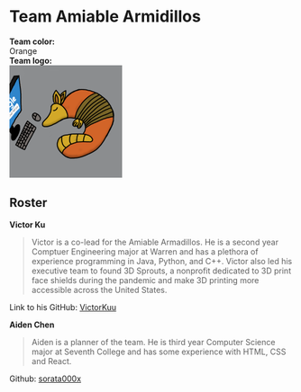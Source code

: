 # Team Amiable Armidillos

**Team color:** <br>
Orange <br>
**Team logo:** <br>
<img alt="armadillo_logo" src="./images/armadillo.png" width="200">

## Roster

**Victor Ku**   

> Victor is a co-lead for the Amiable Armadillos. He is a second year Comptuer Engineering major at Warren and has a plethora of experience programming in Java, Python, and C++. Victor also led his executive team to found 3D Sprouts, a nonprofit dedicated to 3D print face shields during the pandemic and make 3D printing more accessible across the United States. <br>

Link to his GitHub: [VictorKuu](https://github.com/VictorKuu?tab=repositories)

**Aiden Chen**

> Aiden is a planner of the team. He is third year Computer Science major at Seventh College and has some experience with HTML, CSS and React.

Github: [sorata000x](https://github.com/sorata000x)